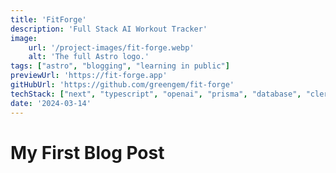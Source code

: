 ```yaml
---
title: 'FitForge'
description: 'Full Stack AI Workout Tracker'
image:
    url: '/project-images/fit-forge.webp'
    alt: 'The full Astro logo.'
tags: ["astro", "blogging", "learning in public"]
previewUrl: 'https://fit-forge.app'
gitHubUrl: 'https://github.com/greengem/fit-forge'
techStack: ["next", "typescript", "openai", "prisma", "database", "clerk", "recharts", "framer", "tailwind"]
date: '2024-03-14'
---
```

# My First Blog Post